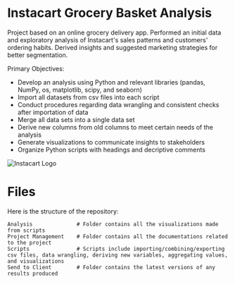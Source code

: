 # Instacart Grocery Basket Analysis 

Project based on an online grocery delivery app. Performed an initial data and exploratory analysis of Instacart's sales patterns and customers' ordering habits. Derived insights and suggested marketing strategies for better segmentation.

Primary Objectives:

* Develop an analysis using Python and relevant libraries (pandas, NumPy, os, matplotlib, scipy, and seaborn)
* Import all datasets from csv files into each script
* Conduct procedures regarding data wrangling and consistent checks after importation of data
* Merge all data sets into a single data set
* Derive new columns from old columns to meet certain needs of the analysis
* Generate visualizations to communicate insights to stakeholders
* Organize Python scripts with headings and decriptive comments

![Instacart Logo](https://user-images.githubusercontent.com/86737631/150044501-9681ddbd-dbb2-4bb5-8d73-8b6e1adccbd1.png)

# Files

Here is the structure of the repository:
```
Analysis              # Folder contains all the visualizations made from scripts
Project Management    # Folder contains all the documentations related to the project
Scripts               # Scripts include importing/combining/exporting csv files, data wrangling, deriving new variables, aggregating values, and visualizations 
Send to Client        # Folder contains the latest versions of any results produced
```
